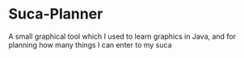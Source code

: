 # Suca-Planner
 A small graphical tool which I used to learn graphics in Java, and for planning how many things I can enter to my suca
